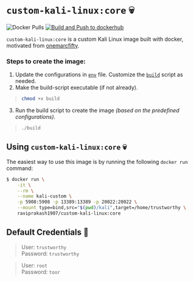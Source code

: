 # `custom-kali-linux:core` 💀

![Docker Pulls](https://img.shields.io/docker/pulls/raviprakash1907/custom-kali-linux) [![Build and Push to dockerhub](https://github.com/ravi-prakash1907/custom-kali-meta/actions/workflows/dockerhub-image.yml/badge.svg)](https://github.com/ravi-prakash1907/custom-kali-meta/actions/workflows/dockerhub-image.yml)  

`custom-kali-linux:core` is a custom Kali Linux image built with docker, motivated from [onemarcfifty](https://github.com/onemarcfifty/kali-linux-docker).  

### Steps to create the image: 

1. Update the configurations in [`env`](./env) file. Customize the [`build`](./build) script as needed.  
2. Make the build-script executable (if not already).  
> ```sh
> chmod +x build
> ```  
3. Run the build script to create the image _(based on the predefined configurations)_.  
> ```sh
> ./build
> ```

## Using `custom-kali-linux:core` 💀

The easiest way to use this image is by running the following `docker run` command:

```sh
$ docker run \
    -it \
    --rm \
    --name kali-custom \
    -p 5908:5908 -p 13389:13389 -p 20022:20022 \
    --mount type=bind,src="$(pwd)/kali",target=/home/trustworthy \
    raviprakash1907/custom-kali-linux:core
```

## Default Credentials 🔑

> User: `trustworthy`   
> Password: `trustworthy`  

> User: `root`  
> Password: `toor`  
